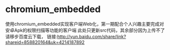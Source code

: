 chromium_embedded
=================

使用chromium_embedded实现客户端Web化，第一期配合个人兴趣主要完成对安卓Apk的权限扫描等功能的客户端
此处只更新src代码，其余部分因为上传不了请移步百度云下载，
链接:http://yun.baidu.com/share/link?shareid=858820164&uk=4214187892
